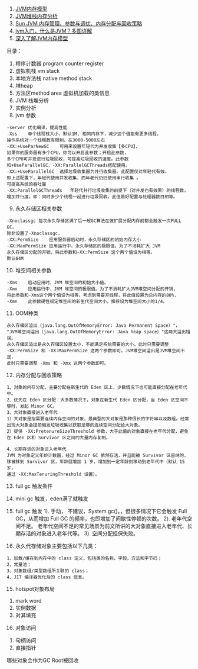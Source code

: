 1.  [JVM内存模型](https://zhuanlan.zhihu.com/p/101495810)
2.  [JVM堆栈内存分析](https://blog.csdn.net/mocas_wang/article/details/108450605)
3.  [Sun JVM 内存管理、参数与调优、内存分配与回收策略](https://blog.csdn.net/wangmx1993328/article/details/88934706)
4.  [jvm入门，什么是JVM？多图详解](https://blog.csdn.net/mocas_wang/article/details/107876197)
5.  [深入了解JVM内存模型](https://blog.csdn.net/mocas_wang/article/details/107936432)



目录：
1.  程序计数器 program counter register
2.  虚拟机栈 vm stack
3.  本地方法栈 native method stack
4.  堆heap
5.  方法区method area
虚拟机加载的类信息
6.  JVM 栈堆分析
7.  实例分析
8.  jvm 参数
```
-server 优化编译，提高性能
-Xss    单个线程栈大小，默认1M, 相同内存下，减少这个值能有更多线程。
操作系统对一个线程数有限制，在3000-5000左右
-XX:+UseParNewGC    可用来设置年轻代为并发收集【多CPU】，
如果你的服务器有多个CPU，你可以开启此参数；开启此参数，
多个CPU可并发进行垃圾回收，可提高垃圾回收的速度。此参数
和+UseParallelGC，-XX:ParallelGCThreads搭配使用。
-XX:+UseParallelGC  选择垃圾收集器为并行收集器。此配置仅对年轻代有效。
即上述配置下，年轻代使用并发收集，而年老代仍旧使用串行收集 。
可提高系统的吞吐量
-XX:ParallelGCThreads	年轻代并行垃圾收集的前提下（对并发也有效果）的线程数，
增加并行度，即：同时多少个线程一起进行垃圾回收。此值最好配置与处理器数目相等。
```
9.  永久存储区相关参数
```
-Xnoclassgc	每次永久存储区满了后一般GC算法在做扩展分配内存前都会触发一次FULL GC，
除非设置了-Xnoclassgc.
-XX:PermSize	应用服务器启动时，永久存储区的初始内存大小
-XX:MaxPermSize	应用运行中，永久存储区的极限值。为了不消耗扩大 JVM 
永久存储区分配的开销，将此参数和-XX:PermSize 这个两个值设为相等。
默认64M
```
10. 堆空间相关参数
```
-Xms	启动应用时，JVM 堆空间的初始大小值。
-Xmx	应用运行中，JVM 堆空间的极限值。为了不消耗扩大JVM堆空间分配的开销，
将此参数和-Xms这个两个值设为相等，考虑到需要开线程，将此值设置为总内存的80%.
-Xmn	此参数硬性规定堆空间的新生代空间大小，推荐设为堆空间大小的1/4。
```

11. OOM种类
```
永久存储区溢出（java.lang.OutOfMemoryError: Java Permanent Space）"，
"JVM堆空间溢出（java.lang.OutOfMemoryError: Java heap space）"这两大溢出错误。
永久存储区溢出是永久存储区设置太小，不能满足系统需要的大小，此时只需要调整 
-XX:PermSize 和 -XX:MaxPermSize 这两个参数即可。JVM堆空间溢出是JVM堆空间不足，
此时只需要调整 -Xms 和 -Xmx 这两个参数即可。
```
12. 内存分配与回收策略
```
1、对象的内存分配，主要分配在新生代的 Eden 区上，少数情况下也可能直接分配在老年代中。
2、优先在 Eden 区分配：大多数情况下，对象在新生代 Eden 区分配，当 Eden 区空间不够时，发起 Minor GC。
3、大对象直接进入老年代
1）大对象是指需要连续内存空间的对象，最典型的大对象是那种很长的字符串以及数组。经常出现大对象会提前触发垃圾收集以获取足够的连续空间分配给大对象。
2）提供 -XX:PretenureSizeThreshold 参数，大于此值的对象直接在老年代分配，避免在 Eden 区和 Survivor 区之间的大量内存复制。

4、长期存活的对象进入老年代
JVM 为对象定义年龄计数器，经过 Minor GC 依然存活，并且能被 Survivor 区容纳的，
移被移到 Survivor 区，年龄就增加 1 岁，增加到一定年龄则移动到老年代中（默认 15 岁，
通过 -XX:MaxTenuringThreshold 设置）。
```

13. full gc 触发条件
1. mini gc 触发，eden满了就触发
2. full gc 触发
1). 手动， 不建议，System.gc()。，但很多情况下它会触发 Full GC，从而增加 Full GC 的频率，也即增加了间歇性停顿的次数。
2). 老年代空间不足。    老年代空间不足的常见场景为前文所讲的大对象直接进入老年代、长期存活的对象进入老年代等。
3). 空间分配担保失败。

14. 永久代存储对象主要包括以下几类：
```
1、加载/缓存到内存中的 class 定义，包括类的名称，字段，方法和字节码；
2、常量池；
3、对象数组/类型数组所关联的 class；
4、JIT 编译器优化后的 class 信息。
```


15. hotspot对象布局
1)  mark word
2)  实例数据
3)  对其填充

16. 对象访问
1)  句柄访问
2)  直接指针

哪些对象会作为GC Root被回收

